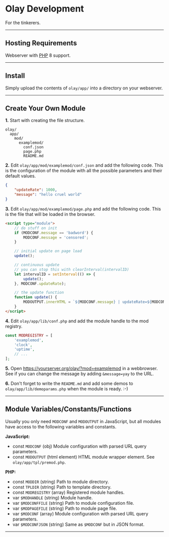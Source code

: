 # Olay Development

For the tinkerers.

---

## Hosting Requirements

Webserver with [PHP](https://php.net) 8 support.

---

## Install

Simply upload the contents of `olay/app/` into a directory on your webserver.

---

## Create Your Own Module

**1.** Start with creating the file structure.

```text
olay/
  app/
    mod/
      examplemod/
        conf.json
        page.php
        README.md
```

**2.** Edit `olay/app/mod/examplemod/conf.json` and add the following code. This is the configuration of the module with all the possible parameters and their default values.

```json
{
    "updateRate": 1000,
    "message": "hello cruel world"
}
```

**3.** Edit `olay/app/mod/examplemod/page.php` and add the following code. This is the file that will be loaded in the browser.

```html
<script type="module">
    // do stuff on init
    if (MODCONF.message == 'badword') {
        MODCONF.message = 'censored';
    }

    // initial update on page load
    update();

    // continuous update
    // you can stop this with clearInterval(intervalID)
    let intervalID = setInterval(() => {
        update();
    }, MODCONF.updateRate);

    // the update function
    function update() {
        MODOUTPUT.innerHTML = `${MODCONF.message} | updateRate=${MODCONF.updateRate} | random number of the moment: ${Math.random()}`;
    }
</script>
```

**4.** Edit `olay/app/lib/conf.php` and add the module handle to the mod registry.

```php
const MODREGISTRY = [
    'examplemod',
    'clock',
    'uptime',
    // ...
];
```

**5.** Open <https://yourserver.org/olay/?mod=examplemod> in a webbrowser. See if you can change the message by adding `&message=yay` to the URL.


**6.** Don't forget to write the `README.md` and add some demos to `olay/app/lib/demoparams.php` when the module is ready. :-)

---

## Module Variables/Constants/Functions

Usually you only need `MODCONF` and `MODOUTPUT` in JavaScript, but all modules have access to the following variables and constants.

**JavaScript:**

- const `MODCONF` (obj) Module configuration with parsed URL query parameters.
- const `MODOUTPUT` (html element) HTML module wrapper element. See `olay/app/tpl/premod.php`.

**PHP:**

- const `MODDIR` (string) Path to module directory.
- const `TPLDIR` (string) Path to template directory.
- const `MODREGISTRY` (array) Registered module handles.
- var `$MODHANDLE` (string) Module handle.
- var `$MODCONFFILE` (string) Path to module configuration file.
- var `$MODPAGEFILE` (string) Path to module page file.
- var `$MODCONF` (array) Module configuration with parsed URL query parameters.
- var `$MODCONFJSON` (string) Same as `$MODCONF` but in JSON format.

---
